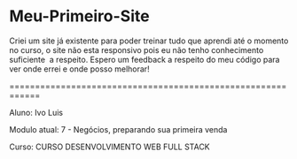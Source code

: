 # Meu-Primeiro-Site

Criei um site já existente para poder treinar tudo que aprendi até o momento no curso, o site não esta responsivo pois eu não tenho conhecimento suficiente  a respeito. Espero um feedback a respeito do meu código para ver onde errei e onde posso melhorar! 

============================================================

Aluno: Ivo Luis

Modulo atual: 7 - Negócios, preparando sua primeira venda

Curso: CURSO DESENVOLVIMENTO WEB FULL STACK
